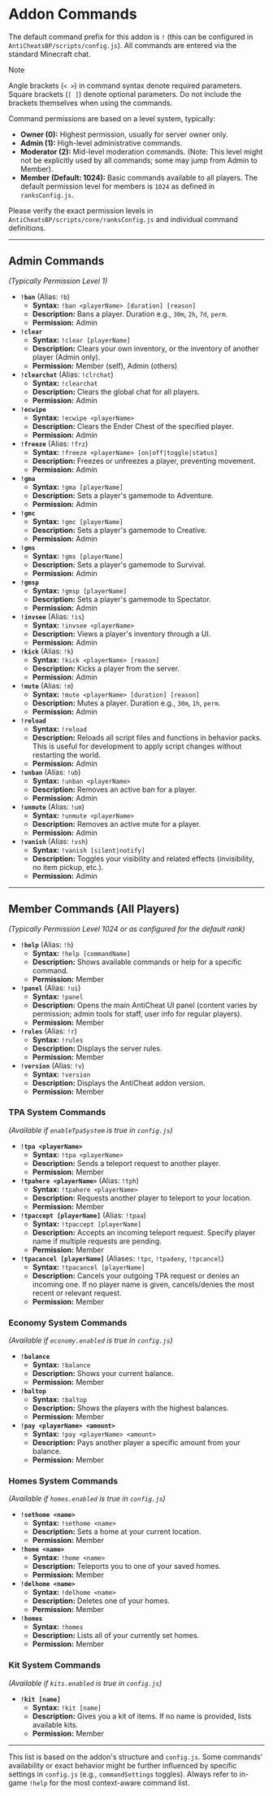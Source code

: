 # Addon Commands

The default command prefix for this addon is `!` (this can be configured in `AntiCheatsBP/scripts/config.js`). All commands are entered via the standard Minecraft chat.

> [!NOTE]
> Angle brackets (`< >`) in command syntax denote required parameters.
> Square brackets (`[ ]`) denote optional parameters.
> Do not include the brackets themselves when using the commands.

Command permissions are based on a level system, typically:

- **Owner (0):** Highest permission, usually for server owner only.
- **Admin (1):** High-level administrative commands.
- **Moderator (2):** Mid-level moderation commands. (Note: This level might not be explicitly used by all commands; some may jump from Admin to Member).
- **Member (Default: 1024):** Basic commands available to all players. The default permission level for members is `1024` as defined in `ranksConfig.js`.

Please verify the exact permission levels in `AntiCheatsBP/scripts/core/ranksConfig.js` and individual command definitions.

---

## Admin Commands

*(Typically Permission Level 1)*

- **`!ban`** (Alias: `!b`)
  - **Syntax:** `!ban <playerName> [duration] [reason]`
  - **Description:** Bans a player. Duration e.g., `30m`, `2h`, `7d`, `perm`.
  - **Permission:** Admin
- **`!clear`**
  - **Syntax:** `!clear [playerName]`
  - **Description:** Clears your own inventory, or the inventory of another player (Admin only).
  - **Permission:** Member (self), Admin (others)
- **`!clearchat`** (Alias: `!clrchat`)
  - **Syntax:** `!clearchat`
  - **Description:** Clears the global chat for all players.
  - **Permission:** Admin
- **`!ecwipe`**
  - **Syntax:** `!ecwipe <playerName>`
  - **Description:** Clears the Ender Chest of the specified player.
  - **Permission:** Admin
- **`!freeze`** (Alias: `!frz`)
  - **Syntax:** `!freeze <playerName> [on|off|toggle|status]`
  - **Description:** Freezes or unfreezes a player, preventing movement.
  - **Permission:** Admin
- **`!gma`**
  - **Syntax:** `!gma [playerName]`
  - **Description:** Sets a player's gamemode to Adventure.
  - **Permission:** Admin
- **`!gmc`**
  - **Syntax:** `!gmc [playerName]`
  - **Description:** Sets a player's gamemode to Creative.
  - **Permission:** Admin
- **`!gms`**
  - **Syntax:** `!gms [playerName]`
  - **Description:** Sets a player's gamemode to Survival.
  - **Permission:** Admin
- **`!gmsp`**
  - **Syntax:** `!gmsp [playerName]`
  - **Description:** Sets a player's gamemode to Spectator.
  - **Permission:** Admin
- **`!invsee`** (Alias: `!is`)
  - **Syntax:** `!invsee <playerName>`
  - **Description:** Views a player's inventory through a UI.
  - **Permission:** Admin
- **`!kick`** (Alias: `!k`)
  - **Syntax:** `!kick <playerName> [reason]`
  - **Description:** Kicks a player from the server.
  - **Permission:** Admin
- **`!mute`** (Alias: `!m`)
  - **Syntax:** `!mute <playerName> [duration] [reason]`
  - **Description:** Mutes a player. Duration e.g., `30m`, `1h`, `perm`.
  - **Permission:** Admin
- **`!reload`**
  - **Syntax:** `!reload`
  - **Description:** Reloads all script files and functions in behavior packs. This is useful for development to apply script changes without restarting the world.
  - **Permission:** Admin
- **`!unban`** (Alias: `!ub`)
  - **Syntax:** `!unban <playerName>`
  - **Description:** Removes an active ban for a player.
  - **Permission:** Admin
- **`!unmute`** (Alias: `!um`)
  - **Syntax:** `!unmute <playerName>`
  - **Description:** Removes an active mute for a player.
  - **Permission:** Admin
- **`!vanish`** (Alias: `!vsh`)
  - **Syntax:** `!vanish [silent|notify]`
  - **Description:** Toggles your visibility and related effects (invisibility, no item pickup, etc.).
  - **Permission:** Admin

---

## Member Commands (All Players)

*(Typically Permission Level 1024 or as configured for the default rank)*

- **`!help`** (Alias: `!h`)
  - **Syntax:** `!help [commandName]`
  - **Description:** Shows available commands or help for a specific command.
  - **Permission:** Member
- **`!panel`** (Alias: `!ui`)
  - **Syntax:** `!panel`
  - **Description:** Opens the main AntiCheat UI panel (content varies by permission; admin tools for staff, user info for regular players).
  - **Permission:** Member
- **`!rules`** (Alias: `!r`)
  - **Syntax:** `!rules`
  - **Description:** Displays the server rules.
  - **Permission:** Member
- **`!version`** (Alias: `!v`)
  - **Syntax:** `!version`
  - **Description:** Displays the AntiCheat addon version.
  - **Permission:** Member

### TPA System Commands

*(Available if `enableTpaSystem` is true in `config.js`)*

- **`!tpa <playerName>`**
  - **Syntax:** `!tpa <playerName>`
  - **Description:** Sends a teleport request to another player.
  - **Permission:** Member
- **`!tpahere <playerName>`** (Alias: `!tph`)
  - **Syntax:** `!tpahere <playerName>`
  - **Description:** Requests another player to teleport to your location.
  - **Permission:** Member
- **`!tpaccept [playerName]`** (Alias: `!tpaa`)
  - **Syntax:** `!tpaccept [playerName]`
  - **Description:** Accepts an incoming teleport request. Specify player name if multiple requests are pending.
  - **Permission:** Member
- **`!tpacancel [playerName]`** (Aliases: `!tpc`, `!tpadeny`, `!tpcancel`)
  - **Syntax:** `!tpacancel [playerName]`
  - **Description:** Cancels your outgoing TPA request or denies an incoming one. If no player name is given, cancels/denies the most recent or relevant request.
  - **Permission:** Member

### Economy System Commands

*(Available if `economy.enabled` is true in `config.js`)*

- **`!balance`**
  - **Syntax:** `!balance`
  - **Description:** Shows your current balance.
  - **Permission:** Member
- **`!baltop`**
  - **Syntax:** `!baltop`
  - **Description:** Shows the players with the highest balances.
  - **Permission:** Member
- **`!pay <playerName> <amount>`**
  - **Syntax:** `!pay <playerName> <amount>`
  - **Description:** Pays another player a specific amount from your balance.
  - **Permission:** Member

### Homes System Commands

*(Available if `homes.enabled` is true in `config.js`)*

- **`!sethome <name>`**
  - **Syntax:** `!sethome <name>`
  - **Description:** Sets a home at your current location.
  - **Permission:** Member
- **`!home <name>`**
  - **Syntax:** `!home <name>`
  - **Description:** Teleports you to one of your saved homes.
  - **Permission:** Member
- **`!delhome <name>`**
  - **Syntax:** `!delhome <name>`
  - **Description:** Deletes one of your homes.
  - **Permission:** Member
- **`!homes`**
  - **Syntax:** `!homes`
  - **Description:** Lists all of your currently set homes.
  - **Permission:** Member

### Kit System Commands

*(Available if `kits.enabled` is true in `config.js`)*

- **`!kit [name]`**
  - **Syntax:** `!kit [name]`
  - **Description:** Gives you a kit of items. If no name is provided, lists available kits.
  - **Permission:** Member

---

This list is based on the addon's structure and `config.js`. Some commands' availability or exact behavior might be further influenced by specific settings in `config.js` (e.g., `commandSettings` toggles). Always refer to in-game `!help` for the most context-aware command list.
